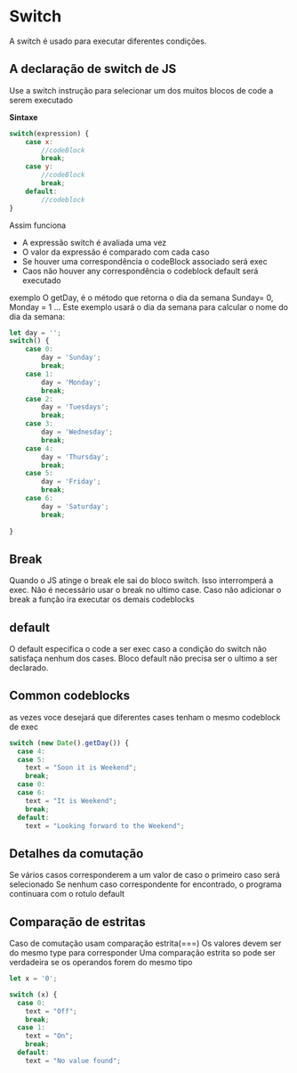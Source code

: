 # Switch

A switch é usado para executar diferentes condições.

## A declaração de switch de JS 

Use a switch instrução para selecionar um dos muitos blocos de code a serem executado

**Sintaxe**
~~~ javascript
switch(expression) {
    case x:
        //codeBlock
        break;
    case y:
        //codeBlock
        break;
    default:
        //codeblock
}
~~~

Assim funciona
- A expressão switch é avaliada uma vez
- O valor da expressão é comparado com cada caso
- Se houver uma correspondência o codeBlock associado será exec
- Caos não houver any correspondência o codeblock default será executado

exemplo
O getDay, é o método que retorna o dia da semana
Sunday= 0, Monday = 1 ...
Este exemplo usará o dia da semana para calcular o nome do dia da semana:

~~~ javascript
let day = '';
switch() {
    case 0:
        day = 'Sunday';
        break;
    case 1:
        day = 'Monday';
        break;
    case 2:
        day = 'Tuesdays';
        break;
    case 3:
        day = 'Wednesday';
        break;
    case 4:
        day = 'Thursday';
        break;
    case 5:
        day = 'Friday';
        break;
    case 6:
        day = 'Saturday';
        break;
        
}
~~~

## Break
Quando o JS atinge o break ele sai do bloco switch. Isso interromperá a exec.
Não é necessário usar o break no ultimo case. Caso não adicionar o break a função 
ira executar os demais codeblocks

## default

O default especifica o code a ser exec caso a condição do switch não satisfaça 
nenhum dos cases. Bloco default não precisa ser o ultimo a ser declarado.


## Common codeblocks
as vezes voce desejará que diferentes cases tenham o mesmo codeblock de exec

~~~ javascript
switch (new Date().getDay()) {
  case 4:
  case 5:
    text = "Soon it is Weekend";
    break;
  case 0:
  case 6:
    text = "It is Weekend";
    break;
  default:
    text = "Looking forward to the Weekend";

~~~

## Detalhes da comutação
Se vários casos corresponderem a um valor de caso o primeiro caso será selecionado
Se nenhum caso correspondente for encontrado, o programa continuara com o rotulo
default

## Comparação de estritas
Caso de comutação usam comparação estrita(===)
Os valores devem ser do mesmo type para corresponder
Uma comparação estrita so pode ser verdadeira se os operandos forem do mesmo tipo

~~~ javascript
let x = '0';

switch (x) {
  case 0:
    text = "Off";
    break;
  case 1:
    text = "On";
    break;
  default:
    text = "No value found";
~~~